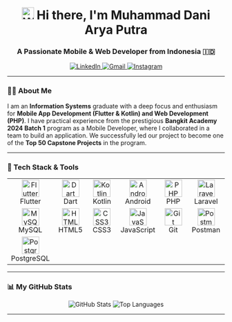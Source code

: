 <h1 align="center">
  <img src="https://media.giphy.com/media/hvRJCLFzcasrR4ia7z/giphy.gif" width="28px" alt="Waving hand">
  Hi there, I'm Muhammad Dani Arya Putra
</h1>
<h3 align="center">A Passionate Mobile & Web Developer from Indonesia 🇮🇩</h3>

<p align="center">
  <a href="https://www.linkedin.com/in/muhammad-dani-arya-putra-8a8791234/" target="_blank">
    <img src="https://img.shields.io/badge/LinkedIn-0077B5?style=for-the-badge&logo=linkedin&logoColor=white" alt="LinkedIn">
  </a>
  <a href="mailto:daniaryap01@gmail.com">
    <img src="https://img.shields.io/badge/Gmail-D14836?style=for-the-badge&logo=gmail&logoColor=white" alt="Gmail">
  </a>
  <a href="https://www.instagram.com/daniarya_p/" target="_blank">
    <img src="https://img.shields.io/badge/Instagram-E4405F?style=for-the-badge&logo=instagram&logoColor=white" alt="Instagram">
  </a>
</p>

---

### 👨‍💻 About Me

I am an **Information Systems** graduate with a deep focus and enthusiasm for **Mobile App Development (Flutter & Kotlin) and Web Development (PHP)**. I have practical experience from the prestigious **Bangkit Academy 2024 Batch 1** program as a Mobile Developer, where I collaborated in a team to build an application. We successfully led our project to become one of the **Top 50 Capstone Projects** in the program.

---

### 🚀 Tech Stack & Tools

<div align="center">
<table>
  <tr>
    <td align="center" width="100">
      <img src="https://cdn.jsdelivr.net/gh/devicons/devicon/icons/flutter/flutter-original.svg" width="40" height="40" alt="Flutter" />
      <br>Flutter
    </td>
    <td align="center" width="100">
      <img src="https://cdn.jsdelivr.net/gh/devicons/devicon/icons/dart/dart-original.svg" width="40" height="40" alt="Dart" />
      <br>Dart
    </td>
    <td align="center" width="100">
      <img src="https://cdn.jsdelivr.net/gh/devicons/devicon/icons/kotlin/kotlin-original.svg" width="40" height="40" alt="Kotlin" />
      <br>Kotlin
    </td>
    <td align="center" width="100">
      <img src="https://cdn.jsdelivr.net/gh/devicons/devicon/icons/android/android-original.svg" width="40" height="40" alt="Android" />
      <br>Android
    </td>
    <td align="center" width="100">
      <img src="https://cdn.jsdelivr.net/gh/devicons/devicon/icons/php/php-original.svg" width="40" height="40" alt="PHP" />
      <br>PHP
    </td>
     <td align="center" width="100">
      <img src="https://upload.wikimedia.org/wikipedia/commons/thumb/9/9a/Laravel.svg/1969px-Laravel.svg.png" width="40" height="40" alt="Laravel" />
      <br>Laravel
    </td>
  </tr>
  <tr>
    <td align="center" width="100">
      <img src="https://cdn.jsdelivr.net/gh/devicons/devicon/icons/mysql/mysql-original-wordmark.svg" width="40" height="40" alt="MySQL" />
      <br>MySQL
    </td>
     <td align="center" width="100">
      <img src="https://cdn.jsdelivr.net/gh/devicons/devicon/icons/html5/html5-original.svg" width="40" height="40" alt="HTML5" />
      <br>HTML5
    </td>
    <td align="center" width="100">
      <img src="https://cdn.jsdelivr.net/gh/devicons/devicon/icons/css3/css3-original.svg" width="40" height="40" alt="CSS3" />
      <br>CSS3
    </td>
    <td align="center" width="100">
      <img src="https://cdn.jsdelivr.net/gh/devicons/devicon/icons/javascript/javascript-original.svg" width="40" height="40" alt="JavaScript" />
      <br>JavaScript
    </td>
    <td align="center" width="100">
      <img src="https://cdn.jsdelivr.net/gh/devicons/devicon/icons/git/git-original.svg" width="40" height="40" alt="Git" />
      <br>Git
    </td>
     <td align="center" width="100">
      <img src="https://cdn.worldvectorlogo.com/logos/postman.svg" width="40" height="40" alt="Postman" />
      <br>Postman
    </td>
  </tr>
  <tr>
    <td align="center" width="100">
      <img src="https://upload.wikimedia.org/wikipedia/commons/thumb/2/29/Postgresql_elephant.svg/1200px-Postgresql_elephant.svg.png" width="40" height="40" alt="PostgreSQL" />
      <br>PostgreSQL
    </td>
  </tr>
</table>
</div>

---

### 📊 My GitHub Stats

<p align="center">
  <img src="https://github-readme-stats.vercel.app/api?username=NotDaniArya&show_icons=true&theme=tokyonight&hide_border=true&include_all_commits=true&count_private=true" alt="GitHub Stats" />
  <img src="https://github-readme-stats.vercel.app/api/top-langs/?username=NotDaniArya&layout=compact&theme=tokyonight&hide_border=true&include_all_commits=true&count_private=true&langs_count=8" alt="Top Languages" />
</p>

---
